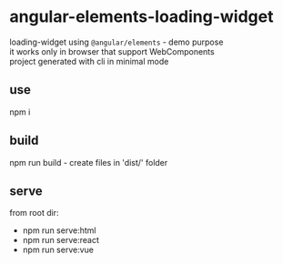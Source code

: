 # angular-elements-loading-widget <br />

loading-widget using `@angular/elements` - demo purpose <br />
it works only in browser that support WebComponents <br />
project generated with cli in minimal mode

## use <br />

npm i <br />

## build <br />

npm run build - create files in 'dist/' folder <br />

## serve <br />

from root dir: <br />

* npm run serve:html <br />
* npm run serve:react <br />
* npm run serve:vue <br />
